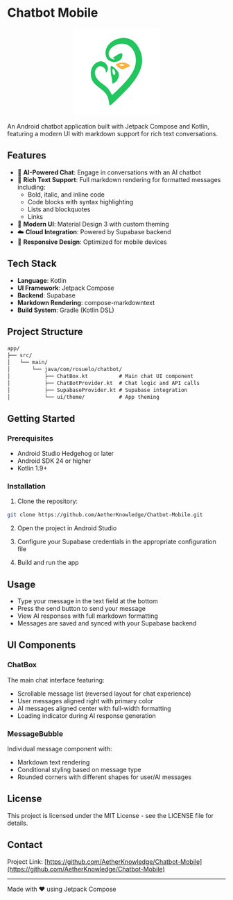 # Chatbot Mobile

<p align="center">
  <img src="akasha.svg" alt="Chatbot Logo" width="200"/>
</p>

An Android chatbot application built with Jetpack Compose and Kotlin, featuring a modern UI with markdown support for rich text conversations.

## Features

- 🤖 **AI-Powered Chat**: Engage in conversations with an AI chatbot
- 💬 **Rich Text Support**: Full markdown rendering for formatted messages including:
  - Bold, italic, and inline code
  - Code blocks with syntax highlighting
  - Lists and blockquotes
  - Links
- 🎨 **Modern UI**: Material Design 3 with custom theming
- ☁️ **Cloud Integration**: Powered by Supabase backend
- 📱 **Responsive Design**: Optimized for mobile devices

## Tech Stack

- **Language**: Kotlin
- **UI Framework**: Jetpack Compose
- **Backend**: Supabase
- **Markdown Rendering**: compose-markdowntext
- **Build System**: Gradle (Kotlin DSL)

## Project Structure

```
app/
├── src/
│   └── main/
│       └── java/com/rosuelo/chatbot/
│           ├── ChatBox.kt          # Main chat UI component
│           ├── ChatBotProvider.kt  # Chat logic and API calls
│           ├── SupabaseProvider.kt # Supabase integration
│           └── ui/theme/           # App theming
```

## Getting Started

### Prerequisites

- Android Studio Hedgehog or later
- Android SDK 24 or higher
- Kotlin 1.9+

### Installation

1. Clone the repository:

```bash
git clone https://github.com/AetherKnowledge/Chatbot-Mobile.git
```

2. Open the project in Android Studio

3. Configure your Supabase credentials in the appropriate configuration file

4. Build and run the app

## Usage

- Type your message in the text field at the bottom
- Press the send button to send your message
- View AI responses with full markdown formatting
- Messages are saved and synced with your Supabase backend

## UI Components

### ChatBox

The main chat interface featuring:

- Scrollable message list (reversed layout for chat experience)
- User messages aligned right with primary color
- AI messages aligned center with full-width formatting
- Loading indicator during AI response generation

### MessageBubble

Individual message component with:

- Markdown text rendering
- Conditional styling based on message type
- Rounded corners with different shapes for user/AI messages

## License

This project is licensed under the MIT License - see the LICENSE file for details.

## Contact

Project Link: [https://github.com/AetherKnowledge/Chatbot-Mobile](https://github.com/AetherKnowledge/Chatbot-Mobile)

---

Made with ❤️ using Jetpack Compose
